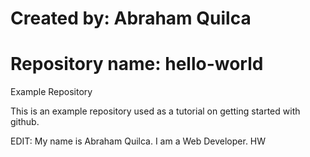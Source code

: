 # Created by: Abraham Quilca
# Repository name: hello-world

Example Repository

This is an example repository used as a tutorial on getting started with github.

EDIT: My name is Abraham Quilca. I am a Web Developer. HW
